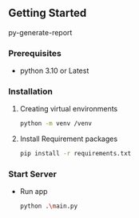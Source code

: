 <!-- GETTING STARTED -->
## Getting Started

py-generate-report

### Prerequisites

* python 3.10 or Latest 


### Installation

1. Creating virtual environments
    
    ```sh
    python -m venv /venv
    ```
3. Install Requirement packages
   
    ```sh
    pip install -r requirements.txt
    ```

### Start Server
* Run app
	
	```sh
    python .\main.py
    ```
